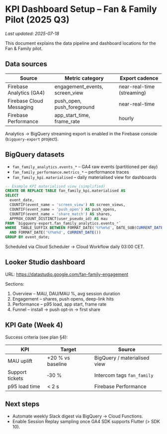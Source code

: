 # KPI Dashboard Setup – Fan & Family Pilot (2025 Q3)

_Last updated: 2025-07-18_

This document explains the data pipeline and dashboard locations for the Fan & Family pilot.

## Data sources

| Source | Metric category | Export cadence |
|--------|-----------------|----------------|
| Firebase Analytics (GA4) | engagement_events, screen_view | near-real-time (streaming) |
| Firebase Cloud Messaging | push_open, push_foreground | near-real-time |
| Firebase Performance | app_start_time, frame_rate | hourly |

Analytics → BigQuery streaming export is enabled in the Firebase console (`bigquery-export` project).

## BigQuery datasets

* `fan_family_analytics.events_*` – GA4 raw events (partitioned per day)
* `fan_family_performance.metrics_*` – performance traces
* `fan_family_kpi.materialised` – daily materialised view for dashboards

```sql
-- Example KPI materialised view (simplified)
CREATE OR REPLACE TABLE fan_family_kpi.materialised AS
SELECT
  event_date,
  COUNTIF(event_name = 'screen_view') AS screen_views,
  COUNTIF(event_name = 'push_open') AS push_opens,
  COUNTIF(event_name = 'share_match') AS shares,
  APPROX_COUNT_DISTINCT(user_pseudo_id) AS mau
FROM `bigquery-export.fan_family_analytics.events_*`
WHERE _TABLE_SUFFIX BETWEEN FORMAT_DATE('%Y%m%d', DATE_SUB(CURRENT_DATE(), INTERVAL 30 DAY))
  AND FORMAT_DATE('%Y%m%d', CURRENT_DATE())
GROUP BY event_date;
```

Scheduled via Cloud Scheduler → Cloud Workflow daily 03:00 CET.

## Looker Studio dashboard

URL: <https://datastudio.google.com/fan-family-engagement>

Sections:

1. Overview – MAU, DAU/MAU %, avg session duration
2. Engagement – shares, push opens, deep-link hits
3. Performance – p95 load, app start, frame rate
4. Funnel – install → push opt-in → first share

## KPI Gate (Week 4)

Success criteria (see plan §4):

| KPI | Target | Source |
|-----|--------|--------|
| MAU uplift | +20 % vs baseline | BigQuery / materialised view |
| Support tickets | ‑30 % | Intercom tags `fan_family` |
| p95 load time | < 2 s | Firebase Performance |

## Next steps

* Automate weekly Slack digest via BigQuery → Cloud Functions.
* Enable Session Replay sampling once GA4 SDK supports Flutter (> SDK 10).

